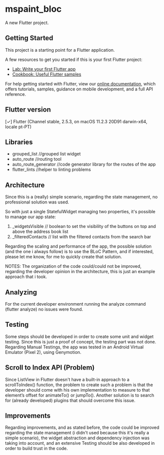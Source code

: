 # mspaint_bloc

A new Flutter project.

## Getting Started

This project is a starting point for a Flutter application.

A few resources to get you started if this is your first Flutter project:

- [Lab: Write your first Flutter app](https://flutter.dev/docs/get-started/codelab)
- [Cookbook: Useful Flutter samples](https://flutter.dev/docs/cookbook)

For help getting started with Flutter, view our
[online documentation](https://flutter.dev/docs), which offers tutorials,
samples, guidance on mobile development, and a full API reference.

## Flutter version

[✓] Flutter (Channel stable, 2.5.3, on macOS 11.2.3 20D91 darwin-x64, locale pt-PT)


## Libraries

- grouped_list             //grouped list widget
- auto_route               //routing tool 
- auto_route_generator     //code generator library for the routes of the app
- flutter_lints            //helper to linting problems

## Architecture

Since this is a (really) simple scenario, regarding the state management, no professional solution was used. 

So with just a single StatefulWidget managing two properties, it's possible to manage our app state:

 1. _widgetsVisible     // boolean to set the visibility of the buttons on top and above the address book list
 2. _filteredContacts  // list with the filtered contacts from the search bar

Regarding the scaling and performance of the app, the possible solution (and the one i always follow) is to use the BLoC Pattern, and if interested, please let me know, for me to quickly create that solution.

NOTES: The organization of the code could/could not be improved, regarding the developer opinion in the architecture, this is just an example approach that i took.

## Analyzing

For the current developer environment running the analyze command (flutter analyze) no issues were found.

## Testing

Some steps should be developed in order to create some unit and widget testing. Since this is just a proof of concept, the testing part was not done. 
Regarding Manual Testings, the app was tested in an Android Virtual Emulator (Pixel 2), using Genymotion.

## Scroll to Index API (Problem)
Since ListView in Flutter doesn't have a built-in approach to a scrollToIndex() function, the problem to create such a problem is that the developer should come with his own implementation to measure to that element’s offset for animateTo() or jumpTo(). Another solution is to search for (already developed) plugins that should overcome this issue.

## Improvements

Regarding improvements, and as stated before, the code could be improved regarding the state management (i didn't used because this it's really a simple scenario), the widget abstraction and dependency injection was taking into account, and an extensive Testing should be also developed in order to build trust in the code.
